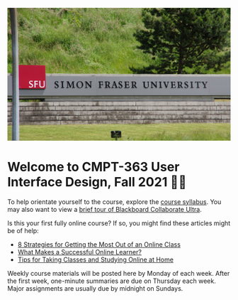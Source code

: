 ![SFU](assets/images/14629783776_f406f0c922_k.jpg ':class=banner-image')

# Welcome to CMPT-363 User Interface Design, Fall 2021 👋🏼

To help orientate yourself to the course, explore the [course syllabus](https://canvas.sfu.ca). You may also want to view a [brief tour of Blackboard Collaborate Ultra](https://www.youtube.com/watch?v=6SKSODqUeWg).

Is this your first fully online course? If so, you might find these articles might be of help:

* [8 Strategies for Getting the Most Out of an Online Class](https://www.northeastern.edu/graduate/blog/tips-for-taking-online-classes/)
* [What Makes a Successful Online Learner?](https://careerwise.minnstate.edu/education/successonline.html)
* [Tips for Taking Classes and Studying Online at Home](https://www.ualberta.ca/current-students/academic-success-centre/resources/working-online.html)

Weekly course materials will be posted here by Monday of each week. After the first week, one-minute summaries are due on Thursday each week. Major assignments are usually due by midnight on Sundays.
